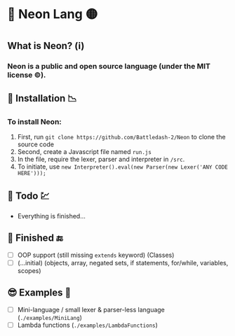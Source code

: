 # 🔆 Neon Lang 🟡

## What is Neon? (ℹ)
### Neon is a public and open source language (under the MIT license ©).

## 📩 Installation 📉
### To install Neon:
1) First, run `git clone https://github.com/Battledash-2/Neon` to clone the source code
2) Second, create a Javascript file named `run.js`
3) In the file, require the lexer, parser and interpreter in `/src`.
4) To initiate, use `new Interpreter().eval(new Parser(new Lexer('ANY CODE HERE')));`

## 📃 Todo 💹
- Everything is finished...

## 🏁 Finished 🔚
- [ ] OOP support (still missing `extends` keyword) (Classes)
- [ ] (...initial) (objects, array, negated sets, if statements, for/while, variables, scopes)

## 😎 Examples 🧪
- [ ] Mini-language / small lexer & parser-less language (`./examples/MiniLang`)
- [ ] Lambda functions (`./examples/LambdaFunctions`)